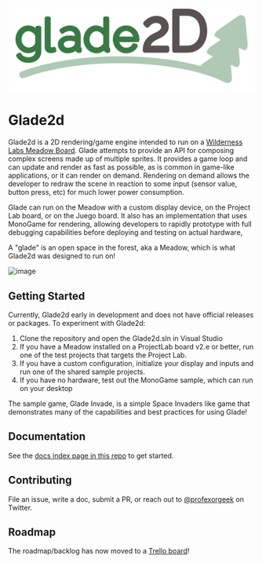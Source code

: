 ![](/media/glade2d-logo.png)

# Glade2d

Glade2d is a 2D rendering/game engine intended to run on a [Wilderness Labs Meadow Board](https://www.wildernesslabs.co/). Glade attempts to provide an API for composing complex screens made up of multiple sprites. It provides a game loop and can update and render as fast as possible, as is common in game-like applications, or it can render on demand. Rendering on demand allows the developer to redraw the scene in reaction to some input (sensor value, button press, etc) for much lower power consumption.

Glade can run on the Meadow with a custom display device, on the Project Lab board, or on the Juego board. It also has an implementation that uses MonoGame for rendering, allowing developers to rapidly prototype with full debugging capabilities before deploying and testing on actual hardware,

A "glade" is an open space in the forest, aka a Meadow, which is what Glade2d was designed to run on!

![image](https://user-images.githubusercontent.com/711100/167543124-df31e10e-ee33-4441-bcf5-95a89e12e3fd.png)

## Getting Started

Currently, Glade2d early in development and does not have official releases or packages. To experiment with Glade2d:

1. Clone the repository and open the Glade2d.sln in Visual Studio
1. If you have a Meadow installed on a ProjectLab board v2.e or better, run one of the test projects that targets the Project Lab.
1. If you have a custom configuration, initialize your display and inputs and run one of the shared sample projects.
1. If you have no hardware, test out the MonoGame sample, which can run on your desktop

The sample game, Glade Invade, is a simple Space Invaders like game that demonstrates many of the capabilities and best practices for using Glade!

## Documentation

See the [docs index page in this repo](/docs/index.md) to get started.

## Contributing

File an issue, write a doc, submit a PR, or reach out to [@profexorgeek](https://twitter.com/profexorgeek) on Twitter.

## Roadmap

The roadmap/backlog has now moved to a [Trello board](https://trello.com/b/YuEifteL/glade2d)!

